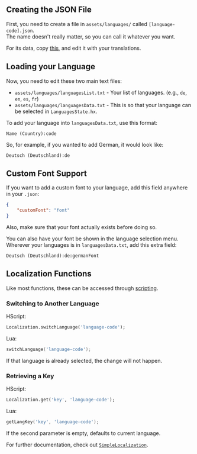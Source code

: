 ## Creating the JSON File
First, you need to create a file in `assets/languages/` called `[language-code].json`. <br>
The name doesn't really matter, so you can call it whatever you want.

For its data, copy [this](https://raw.githubusercontent.com/Joalor64GH/Rhythmo-SC/main/assets/languages/en.json), and edit it with your translations.

## Loading your Language
Now, you need to edit these two main text files:
* `assets/languages/languagesList.txt` - Your list of languages. (e.g., `de`, `en`, `es`, `fr`)
* `assets/languages/languagesData.txt` - This is so that your language can be selected in `LanguagesState.hx`.

To add your language into `languagesData.txt`, use this format:
```
Name (Country):code
```

So, for example, if you wanted to add German, it would look like:
```
Deutsch (Deutschland):de
```

## Custom Font Support
If you want to add a custom font to your language, add this field anywhere in your `.json`:
```json
{
    "customFont": "font"
}
```

Also, make sure that your font actually exists before doing so.

You can also have your font be shown in the language selection menu. <br>
Wherever your languages is in `languagesData.txt`, add this extra field:
```
Deutsch (Deutschland):de:germanFont
```

## Localization Functions
Like most functions, these can be accessed through [scripting](https://github.com/Joalor64GH/Rhythmo-SC/wiki/Scripting).

### Switching to Another Language
HScript:
```hx
Localization.switchLanguage('language-code');
```

Lua:
```lua
switchLanguage('language-code');
```

If that language is already selected, the change will not happen.

### Retrieving a Key
HScript:
```hx
Localization.get('key', 'language-code');
```

Lua:
```lua
getLangKey('key', 'language-code');
```

If the second parameter is empty, defaults to current language.

For further documentation, check out [`SimpleLocalization`](https://github.com/Joalor64GH/SimpleLocalization).